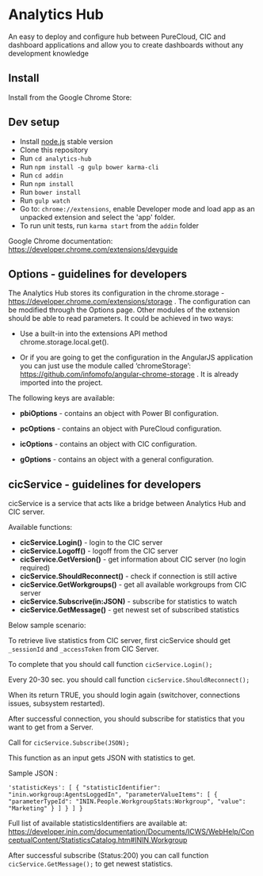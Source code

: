 # Analytics Hub

An easy to deploy and configure hub between PureCloud, CIC and dashboard applications and allow you to create dashboards without any development knowledge

## Install

Install from the Google Chrome Store: 

## Dev setup

* Install [node.js](https://nodejs.org/en/) stable version
* Clone this repository
* Run `cd analytics-hub`
* Run `npm install -g gulp bower karma-cli`
* Run `cd addin`
* Run `npm install`
* Run `bower install`
* Run `gulp watch`
* Go to: `chrome://extensions`, enable Developer mode and load app as an unpacked extension and select the 'app' folder.
* To run unit tests, run `karma start` from the `addin` folder

Google Chrome documentation: https://developer.chrome.com/extensions/devguide

## Options - guidelines for developers

The Analytics Hub stores its configuration in the chrome.storage - https://developer.chrome.com/extensions/storage . The configuration can be modified through the Options page. Other modules of the extension should be able to read parameters. It could be achieved in two ways:

* Use a built-in into the extensions API method chrome.storage.local.get().

* Or if you are going to get the configuration in the AngularJS application you can just use the module called ‘chromeStorage’: https://github.com/infomofo/angular-chrome-storage . It is already imported into the project.

The following keys are available:

* __pbiOptions__ - contains an object with Power BI configuration.

* __pcOptions__ - contains an object with PureCloud configuration.

* __icOptions__ - contains an object with CIC configuration.

* __gOptions__ - contains an object with a general configuration.


## cicService - guidelines for developers

cicService is a service that acts like a bridge between Analytics Hub and CIC server.

Available functions:

* __cicService.Login()__ - login to the CIC server
* __cicService.Logoff()__ - logoff from the CIC server
* __cicService.GetVersion()__ - get information about CIC server (no login required)
* __cicService.ShouldReconnect()__ - check if connection is still active
* __cicService.GetWorkgroups()__ - get all available workgroups from CIC server
* __cicService.Subscrive(in:JSON)__ - subscribe for statistics to watch
* __cicService.GetMessage()__ - get newest set of subscribed statistics


Below sample scenario:


To retrieve live statistics from CIC server, first cicService should get `_sessionId` and `_accessToken` from CIC Server. 

To complete that you should call function `cicService.Login();`

Every 20-30 sec. you should call function `cicService.ShouldReconnect();`

When its return TRUE, you should login again (switchover, connections issues, subsystem restarted).

After successful connection, you should subscribe for statistics that you want to get from a Server.

Call for `cicService.Subscribe(JSON);`

This function as an input gets JSON with statistics to get.

Sample JSON :

`'statisticKeys':
          [
              {
                  "statisticIdentifier": "inin.workgroup:AgentsLoggedIn",
                  "parameterValueItems":
                  [
                      {
                          "parameterTypeId": "ININ.People.WorkgroupStats:Workgroup",
                          "value": "Marketing"
                      }
                  ]
              }
          ]
      }`

Full list of available statisticsIdentifiers are available at: https://developer.inin.com/documentation/Documents/ICWS/WebHelp/ConceptualContent/StatisticsCatalog.htm#ININ.Workgroup

After successful subscribe (Status:200) you can call function `cicService.GetMessage();` to get newest statistics.